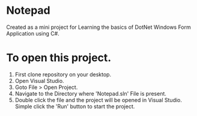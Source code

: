 # Notepad
Created as a mini project for Learning the basics of DotNet Windows Form Application using C#.

# To open this project.
1. First clone repository on your desktop.
2. Open Visual Studio.
3. Goto File > Open Project.
4. Navigate to the Directory where 'Notepad.sln' File is present.
5. Double click the file and the project will be opened in Visual Studio. Simple click the 'Run' button to start the project.

